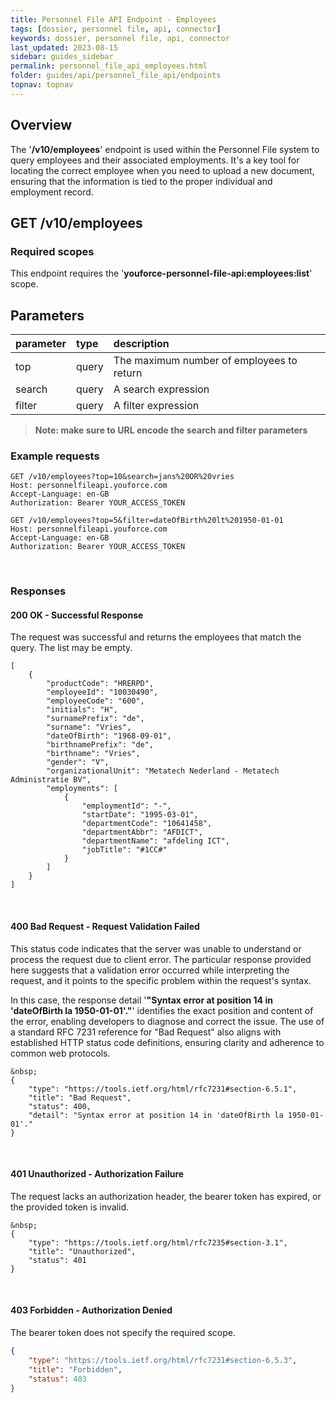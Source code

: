 ```yaml
---
title: Personnel File API Endpoint - Employees
tags: [dossier, personnel file, api, connector]
keywords: dossier, personnel file, api, connector
last_updated: 2023-08-15
sidebar: guides_sidebar
permalink: personnel_file_api_employees.html
folder: guides/api/personnel_file_api/endpoints
topnav: topnav
---
```


## Overview
The '**/v10/employees**' endpoint is used within the Personnel File system to query employees and their associated employments. It's a key tool for locating the correct employee when you need to upload a new document, ensuring that the information is tied to the proper individual and employment record.

## GET /v10/employees
### Required scopes
This endpoint requires the '**youforce-personnel-file-api:employees:list**' scope.

## Parameters

| parameter | type | description |
|:----------|:-----|:------------|
| top | query | The maximum number of employees to return |
| search | query | A search expression |
| filter | query | A filter expression |

> **Note: make sure to URL encode the search and filter parameters**

### Example requests
```
GET /v10/employees?top=10&search=jans%20OR%20vries
Host: personnelfileapi.youforce.com
Accept-Language: en-GB
Authorization: Bearer YOUR_ACCESS_TOKEN

GET /v10/employees?top=5&filter=dateOfBirth%20lt%201950-01-01
Host: personnelfileapi.youforce.com
Accept-Language: en-GB
Authorization: Bearer YOUR_ACCESS_TOKEN
```
&nbsp;
### Responses
#### 200 OK - Successful Response
The request was successful and returns the employees that match the query. The list may be empty.
```
[
    {
        "productCode": "HRERPD",
        "employeeId": "10030490",
        "employeeCode": "600",
        "initials": "H",
        "surnamePrefix": "de",
        "surname": "Vries",
        "dateOfBirth": "1968-09-01",
        "birthnamePrefix": "de",
        "birthname": "Vries",
        "gender": "V",
        "organizationalUnit": "Metatech Nederland - Metatech Administratie BV",
        "employments": [
            {
                "employmentId": "-",
                "startDate": "1995-03-01",
                "departmentCode": "10641458",
                "departmentAbbr": "AFDICT",
                "departmentName": "afdeling ICT",
                "jobTitle": "#1CC#"
            }
        ]
    }
]
```
&nbsp;
#### 400 Bad Request - Request Validation Failed
This status code indicates that the server was unable to understand or process the request due to client error. The particular response provided here suggests that a validation error occurred while interpreting the request, and it points to the specific problem within the request's syntax.

In this case, the response detail '**"Syntax error at position 14 in 'dateOfBirth la 1950-01-01'."**' identifies the exact position and content of the error, enabling developers to diagnose and correct the issue. The use of a standard RFC 7231 reference for "Bad Request" also aligns with established HTTP status code definitions, ensuring clarity and adherence to common web protocols.
```
&nbsp;
{
    "type": "https://tools.ietf.org/html/rfc7231#section-6.5.1",
    "title": "Bad Request",
    "status": 400,
    "detail": "Syntax error at position 14 in 'dateOfBirth la 1950-01-01'."
}
```
&nbsp;
#### 401 Unauthorized - Authorization Failure
The request lacks an authorization header, the bearer token has expired, or the provided token is invalid.
```
&nbsp;
{
    "type": "https://tools.ietf.org/html/rfc7235#section-3.1",
    "title": "Unauthorized",
    "status": 401
}
```
&nbsp;
#### 403 Forbidden - Authorization Denied
The bearer token does not specify the required scope.
```json
{
    "type": "https://tools.ietf.org/html/rfc7231#section-6.5.3",
    "title": "Forbidden",
    "status": 403
}
```
